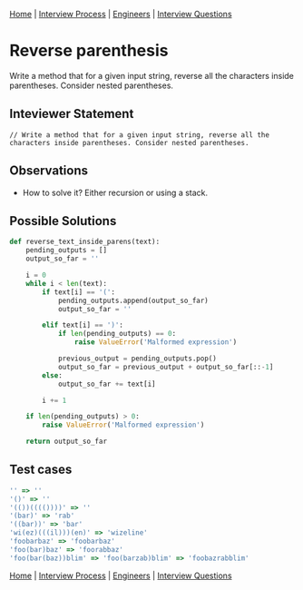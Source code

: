[Home](../../../README.md) |
[Interview Process](../../README.md) |
[Engineers](../README.md) |
[Interview Questions](README.md)

# Reverse parenthesis

Write a method that for a given input string, reverse all the characters inside parentheses. Consider nested parentheses.

## Inteviewer Statement
```
// Write a method that for a given input string, reverse all the characters inside parentheses. Consider nested parentheses.
```

## Observations
- How to solve it? Either recursion or using a stack.

## Possible Solutions
```python
def reverse_text_inside_parens(text):
    pending_outputs = []
    output_so_far = ''

    i = 0
    while i < len(text):
        if text[i] == '(':
            pending_outputs.append(output_so_far)
            output_so_far = ''

        elif text[i] == ')':
            if len(pending_outputs) == 0:
                raise ValueError('Malformed expression')

            previous_output = pending_outputs.pop()
            output_so_far = previous_output + output_so_far[::-1]
        else:
            output_so_far += text[i]

        i += 1

    if len(pending_outputs) > 0:
        raise ValueError('Malformed expression')

    return output_so_far
```

## Test cases
```javascript
'' => ''
'()' => ''
'(())(((())))' => ''
'(bar)' => 'rab'
'((bar))' => 'bar'
'wi(ez)(((il)))(en)' => 'wizeline'
'foobarbaz' => 'foobarbaz'
'foo(bar)baz' => 'foorabbaz'
'foo(bar(baz))blim' => 'foo(barzab)blim' => 'foobazrabblim'
```

[Home](../../../README.md) |
[Interview Process](../../README.md) |
[Engineers](../README.md) |
[Interview Questions](README.md)
